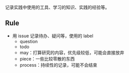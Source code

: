 记录实践中使用的工具、学习的知识、实践的经验等。

## Rule

* 用 issue 记录待办、疑问等，使用的 label  
  * question
  * todo
  * may：打算研究的内容，优先级较低，可能会直接放弃
  * piece：一些比较零散的东西
  * process：持续性的记录，可能不会结束



